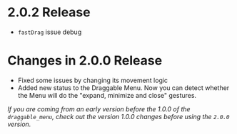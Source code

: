 # 2.0.2 Release
- `fastDrag` issue debug

# Changes in 2.0.0 Release
- Fixed some issues by changing its movement logic
- Added new status to the Draggable Menu. Now you can detect whether the Menu will do the "expand, minimize and close" gestures.

*If you are coming from an early version before the 1.0.0 of the `draggable_menu`, check out the version 1.0.0 changes before using the `2.0.0` version.*